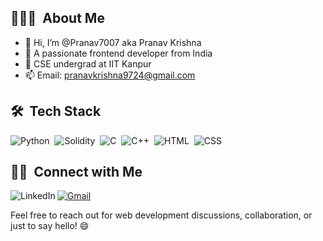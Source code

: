## 👨🏻‍💻 &nbsp;About Me

- 👋 Hi, I’m @Pranav7007 aka Pranav Krishna
- 👀 A passionate frontend developer from India
- 🏫 CSE undergrad at IIT Kanpur
- 📫 Email: pranavkrishna9724@gmail.com

## 🛠 &nbsp;Tech Stack

![Python](https://img.shields.io/badge/-Python-05122A?style=flat&logo=python)&nbsp;
![Solidity](https://img.shields.io/badge/-Solidity-05122A?style=flat&logo=solidity)&nbsp;
![C](https://img.shields.io/badge/-C-05122A?style=flat&logo=C&logoColor=A8B9CC)&nbsp;
![C++](https://img.shields.io/badge/-C++-05122A?style=flat&logo=C%2B%2B&logoColor=00599C)&nbsp;
![HTML](https://img.shields.io/badge/-HTML-05122A?style=flat&logo=HTML5)&nbsp;
![CSS](https://img.shields.io/badge/-CSS-05122A?style=flat&logo=CSS3&logoColor=1572B6)&nbsp;





 ## 🤝🏻 &nbsp;Connect with Me

<a href="https://www.linkedin.com/in/pranav-krishna-9aa454283" target="_blank" title="LinkedIn">
  <img align="left" alt="LinkedIn" src="https://img.shields.io/badge/LinkedIn-0077B5?style=for-the-badge&logo=linkedin&logoColor=white" />
</a>

[![Gmail](https://img.shields.io/badge/-gmail-%23D14836?style=for-the-badge&logo=Gmail&logoColor=white)](mailto:21bcs089@iiitdmj.ac.in)


 
Feel free to reach out for web development discussions, collaboration, or just to say hello! 😄


